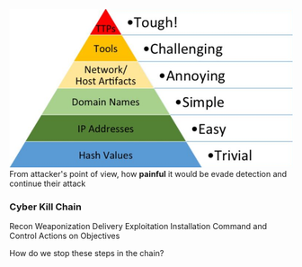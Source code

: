 ![](images/pyramid-of-pain.png)
From attacker's point of view, how **painful** it would be evade detection and continue their attack

### Cyber Kill Chain
Recon
Weaponization
Delivery
Exploitation
Installation
Command and Control
Actions on Objectives

How do we stop these steps in the chain?